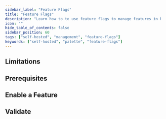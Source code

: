 ```yaml
---
sidebar_label: "Feature Flags"
title: "Feature Flags"
description: "Learn how to to use feature flags to manage features in Palette"
icon: ""
hide_table_of_contents: false
sidebar_position: 60
tags: ["self-hosted", "management", "feature-flags"]
keywords: ["self-hosted", "palette", "feature-flags"]
---
```


<PartialsComponent category="self-hosted" name="feature-flags-intro" edition="palette" />

## Limitations

<PartialsComponent category="self-hosted" name="feature-flags-limitations" />

## Prerequisites

<PartialsComponent category="self-hosted" name="feature-flags-prerequisites" edition="palette" />

## Enable a Feature

<PartialsComponent category="self-hosted" name="feature-flags-enablement" edition="palette" />

## Validate

<PartialsComponent category="self-hosted" name="feature-flags-validate" />
